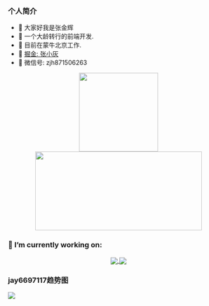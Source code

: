 ### 个人简介
- 👋  大家好我是张金辉 
- 🌱 一个大龄转行的前端开发.
- 🌱  目前在蒙牛北京工作.
- 🌱  [掘金: 张小灰](https://juejin.cn/user/3139860939677048)
- 🌱  微信号: zjh871506263

<p align="center">
  <a href="javaScript:">
    <img height="180em" src="https://github-readme-stats.vercel.app/api?username=jay6697117&count_private=true&show_icons=true&bg_color=50,9C27B0,F44336&title_color=FFEB3B&text_color=fff&icon_color=8BC34A"/>
    <img height="180em" width="380em" src="https://github-readme-stats-eight-theta.vercel.app/api/top-langs/?username=jay6697117&layout=compact&langs_count=8&bg_color=50,9C27B0,F44336&title_color=FFEB3B&text_color=fff"/>
  </a>
</p>

### 🔭 I’m currently working on:
<p align="center">
  <a href="https://github.com/jay6697117/cc-ui-uni-app-zjh">
    <img align="center" src="https://github-readme-stats.vercel.app/api/pin?username=jay6697117&repo=cc-ui-uni-app-zjh" />
  </a>
  <a href="https://github.com/jay6697117/form-generator">
    <img align="center" src="https://github-readme-stats.vercel.app/api/pin?username=jay6697117&repo=form-generator" />
  </a>
</p>

### jay6697117趋势图
![](https://activity-graph.herokuapp.com/graph?username=jay6697117&theme=github)
